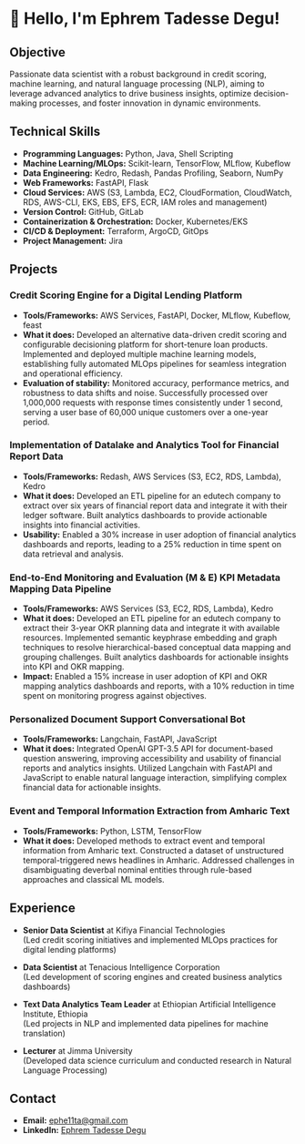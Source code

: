# 👋 Hello, I'm Ephrem Tadesse Degu!

## Objective

Passionate data scientist with a robust background in credit scoring, machine learning, and natural language processing (NLP), aiming to leverage advanced analytics to drive business insights, optimize decision-making processes, and foster innovation in dynamic environments.

## Technical Skills

- **Programming Languages:** Python, Java, Shell Scripting
- **Machine Learning/MLOps:** Scikit-learn, TensorFlow, MLflow, Kubeflow
- **Data Engineering:** Kedro, Redash, Pandas Profiling, Seaborn, NumPy
- **Web Frameworks:** FastAPI, Flask
- **Cloud Services:** AWS (S3, Lambda, EC2, CloudFormation, CloudWatch, RDS, AWS-CLI, EKS, EBS, EFS, ECR, IAM roles and management)
- **Version Control:** GitHub, GitLab
- **Containerization & Orchestration:** Docker, Kubernetes/EKS
- **CI/CD & Deployment:** Terraform, ArgoCD, GitOps
- **Project Management:** Jira

## Projects

### Credit Scoring Engine for a Digital Lending Platform

- **Tools/Frameworks:** AWS Services, FastAPI, Docker, MLflow, Kubeflow, feast  
- **What it does:** Developed an alternative data-driven credit scoring and configurable decisioning platform for short-tenure loan products. Implemented and deployed multiple machine learning models, establishing fully automated MLOps pipelines for seamless integration and operational efficiency.
- **Evaluation of stability:** Monitored accuracy, performance metrics, and robustness to data shifts and noise. Successfully processed over 1,000,000 requests with response times consistently under 1 second, serving a user base of 60,000 unique customers over a one-year period.

### Implementation of Datalake and Analytics Tool for Financial Report Data

- **Tools/Frameworks:** Redash, AWS Services (S3, EC2, RDS, Lambda), Kedro  
- **What it does:** Developed an ETL pipeline for an edutech company to extract over six years of financial report data and integrate it with their ledger software. Built analytics dashboards to provide actionable insights into financial activities.
- **Usability:** Enabled a 30% increase in user adoption of financial analytics dashboards and reports, leading to a 25% reduction in time spent on data retrieval and analysis.

### End-to-End Monitoring and Evaluation (M & E) KPI Metadata Mapping Data Pipeline

- **Tools/Frameworks:** AWS Services (S3, EC2, RDS, Lambda), Kedro  
- **What it does:** Developed an ETL pipeline for an edutech company to extract their 3-year OKR planning data and integrate it with available resources. Implemented semantic keyphrase embedding and graph techniques to resolve hierarchical-based conceptual data mapping and grouping challenges. Built analytics dashboards for actionable insights into KPI and OKR mapping.
- **Impact:** Enabled a 15% increase in user adoption of KPI and OKR mapping analytics dashboards and reports, with a 10% reduction in time spent on monitoring progress against objectives.

### Personalized Document Support Conversational Bot

- **Tools/Frameworks:** Langchain, FastAPI, JavaScript  
- **What it does:** Integrated OpenAI GPT-3.5 API for document-based question answering, improving accessibility and usability of financial reports and analytics insights. Utilized Langchain with FastAPI and JavaScript to enable natural language interaction, simplifying complex financial data for actionable insights.

### Event and Temporal Information Extraction from Amharic Text

- **Tools/Frameworks:** Python, LSTM, TensorFlow  
- **What it does:** Developed methods to extract event and temporal information from Amharic text. Constructed a dataset of unstructured temporal-triggered news headlines in Amharic. Addressed challenges in disambiguating deverbal nominal entities through rule-based approaches and classical ML models.

## Experience

- **Senior Data Scientist** at Kifiya Financial Technologies  
  (Led credit scoring initiatives and implemented MLOps practices for digital lending platforms)

- **Data Scientist** at Tenacious Intelligence Corporation  
  (Led development of scoring engines and created business analytics dashboards)

- **Text Data Analytics Team Leader** at Ethiopian Artificial Intelligence Institute, Ethiopia  
  (Led projects in NLP and implemented data pipelines for machine translation)

- **Lecturer** at Jimma University  
  (Developed data science curriculum and conducted research in Natural Language Processing)
  
## Contact

- **Email:** ephe11ta@gmail.com
- **LinkedIn:** [Ephrem Tadesse Degu]()

